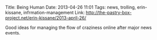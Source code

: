 Title: Being Human
Date: 2013-04-26 11:01
Tags: news, trolling, erin-kissane, infrmation-management
Link: http://the-pastry-box-project.net/erin-kissane/2013-april-26/

Good ideas for managing the flow of craziness online after major news events.